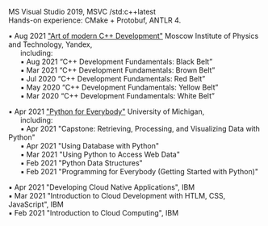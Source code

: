 MS Visual Studio 2019, MSVC /std:c++latest  
Hands-on experience: CMake + Protobuf, ANTLR 4.

▪ Aug 2021 ["Art of modern C++ Development"](https://www.coursera.org/account/accomplishments/specialization/certificate/HT6LPG43WN67) Moscow Institute of Physics and           Technology, Yandex,  
  &nbsp;&nbsp;&nbsp;&nbsp;&nbsp;&nbsp;including:  
  &nbsp;&nbsp;&nbsp;&nbsp;&nbsp;&nbsp;▪ Aug 2021 “C++ Development Fundamentals: Black Belt”  
  &nbsp;&nbsp;&nbsp;&nbsp;&nbsp;&nbsp;▪ Mar 2021 “C++ Development Fundamentals: Brown Belt”  
  &nbsp;&nbsp;&nbsp;&nbsp;&nbsp;&nbsp;▪ Jul 2020 “C++ Development Fundamentals: Red Belt”  
  &nbsp;&nbsp;&nbsp;&nbsp;&nbsp;&nbsp;▪ May 2020 “C++ Development Fundamentals: Yellow Belt”  
  &nbsp;&nbsp;&nbsp;&nbsp;&nbsp;&nbsp;▪ Mar 2020 “C++ Development Fundamentals: White Belt”  

▪ Apr 2021 ["Python for Everybody"](https://www.coursera.org/account/accomplishments/specialization/certificate/H64KXBMQ6BXD) University of Michigan,  
  &nbsp;&nbsp;&nbsp;&nbsp;&nbsp;&nbsp;including:  
  &nbsp;&nbsp;&nbsp;&nbsp;&nbsp;&nbsp;▪ Apr 2021 "Capstone: Retrieving, Processing, and Visualizing Data with Python"  
  &nbsp;&nbsp;&nbsp;&nbsp;&nbsp;&nbsp;▪ Apr 2021 "Using Database with Python"  
  &nbsp;&nbsp;&nbsp;&nbsp;&nbsp;&nbsp;▪ Mar 2021 "Using Python to Access Web Data"  
  &nbsp;&nbsp;&nbsp;&nbsp;&nbsp;&nbsp;▪ Feb 2021 "Python Data Structures"  
  &nbsp;&nbsp;&nbsp;&nbsp;&nbsp;&nbsp;▪ Feb 2021 "Programming for Everybody (Getting Started with Python)"  
  
▪ Apr 2021 "Developing Cloud Native Applications", IBM  
▪ Mar 2021 "Introduction to Cloud Development with HTLM, CSS, JavaScript", IBM  
▪ Feb 2021 "Introduction to Cloud Computing", IBM  







